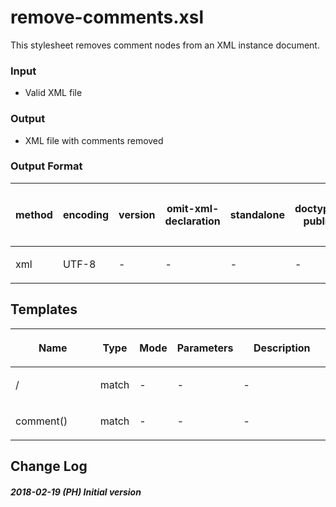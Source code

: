 # remove-comments.xsl

This stylesheet removes comment nodes from an XML instance document.

### Input

  - Valid XML file

### Output

  - XML file with comments removed

### Output Format

<table>

<thead>

<tr>

<th>

method

</th>

<th>

encoding

</th>

<th>

version

</th>

<th>

omit-xml-declaration

</th>

<th>

standalone

</th>

<th>

doctype-public

</th>

<th>

doctype-system

</th>

<th>

cdata-section-elements

</th>

<th>

indent

</th>

<th>

media-type

</th>

</tr>

</thead>

<tbody>

<tr>

<td>

xml

</td>

<td>

UTF-8

</td>

<td>

\-

</td>

<td>

\-

</td>

<td>

\-

</td>

<td>

\-

</td>

<td>

\-

</td>

<td>

\-

</td>

<td>

no

</td>

<td>

\-

</td>

</tr>

</tbody>

</table>

## Templates

<table>

<thead>

<tr>

<th width="35%">

Name

</th>

<th>

Type

</th>

<th>

Mode

</th>

<th>

Parameters

</th>

<th width="35%">

Description

</th>

</tr>

</thead>

<tbody>

<tr>

<td>

/

</td>

<td>

match

</td>

<td>

\-

</td>

<td>

\-

</td>

<td>

\-

</td>

</tr>

<tr>

<td>

comment()

</td>

<td>

match

</td>

<td>

\-

</td>

<td>

\-

</td>

<td>

\-

</td>

</tr>

</tbody>

</table>

## Change Log

##### 2018-02-19 (PH) Initial version

